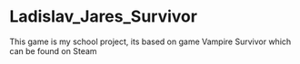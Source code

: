 # Ladislav_Jares_Survivor
This game is my school project, its based on game Vampire Survivor which can be found on Steam
